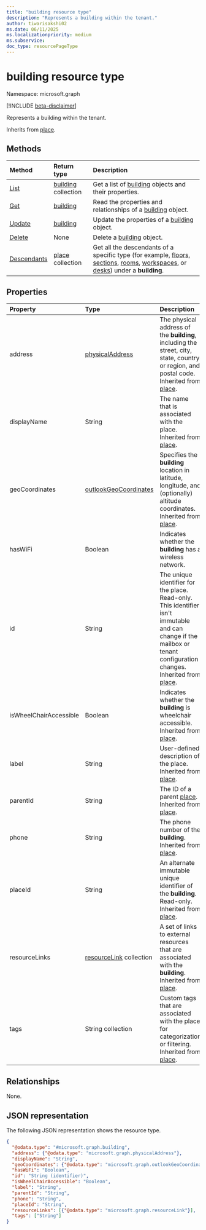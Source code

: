 ```yaml
---
title: "building resource type"
description: "Represents a building within the tenant."
author: tiwarisakshi02
ms.date: 06/11/2025
ms.localizationpriority: medium
ms.subservice:
doc_type: resourcePageType
---
```


# building resource type

Namespace: microsoft.graph

[!INCLUDE [beta-disclaimer](../../includes/beta-disclaimer.md)]

Represents a building within the tenant.

Inherits from [place](./place.md).

## Methods
|Method|Return type|Description|
|:---|:---|:---|
|[List](../api/building-list.md)|[building](./building.md) collection|Get a list of [building](../resources/building.md) objects and their properties.|
|[Get](../api/building-get.md)|[building](./building.md)|Read the properties and relationships of a [building](../resources/building.md) object.|
|[Update](../api/building-update.md)|[building](./building.md)|Update the properties of a [building](../resources/building.md) object.|
|[Delete](../api/building-delete.md)|None|Delete a [building](../resources/building.md) object.|
|[Descendants](../api/building-descendants.md)|[place](./place.md) collection|Get all the descendants of a specific type (for example, [floors](./floor.md), [sections](./section.md), [rooms](./room.md), [workspaces](./workspace.md), or [desks](./desk.md)) under a **building**.|

## Properties
|Property|Type|Description|
|:---|:---|:---|
|address|[physicalAddress](./physicaladdress.md)|The physical address of the **building**, including the street, city, state, country or region, and postal code. Inherited from [place](./place.md). |
|displayName|String|The name that is associated with the place. Inherited from [place](./place.md). |
|geoCoordinates|[outlookGeoCoordinates](./outlookgeocoordinates.md)|Specifies the **building** location in latitude, longitude, and (optionally) altitude coordinates. Inherited from [place](./place.md). |
|hasWiFi|Boolean|Indicates whether the **building** has a wireless network. |
|id|String|The unique identifier for the place. Read-only. This identifier isn't immutable and can change if the mailbox or tenant configuration changes. Inherited from [place](./place.md).|
|isWheelChairAccessible|Boolean|Indicates whether the **building** is wheelchair accessible. Inherited from [place](./place.md). |
|label |String |User-defined description of the place. Inherited from [place](./place.md). |
|parentId|String|The ID of a parent [place](../resources/place.md). Inherited from [place](./place.md).|
|phone|String|The phone number of the **building**. Inherited from [place](./place.md). |
|placeId|String|An alternate immutable unique identifier of the **building**. Read-only. Inherited from [place](./place.md). |
|resourceLinks|[resourceLink](./resourcelink.md) collection|A set of links to external resources that are associated with the **building**. Inherited from [place](./place.md). |
|tags|String collection|Custom tags that are associated with the place for categorization or filtering. Inherited from [place](./place.md). |

## Relationships
None.

## JSON representation
The following JSON representation shows the resource type.
<!-- {
  "blockType": "resource",
  "keyProperty": "id",
  "@odata.type": "microsoft.graph.building",
  "baseType": "microsoft.graph.place",
  "openType": false
}
-->
``` json
{
  "@odata.type": "#microsoft.graph.building",
  "address": {"@odata.type": "microsoft.graph.physicalAddress"},
  "displayName": "String",
  "geoCoordinates": {"@odata.type": "microsoft.graph.outlookGeoCoordinates"},
  "hasWiFi": "Boolean",
  "id": "String (identifier)",
  "isWheelChairAccessible": "Boolean",
  "label": "String",
  "parentId": "String",
  "phone": "String",
  "placeId": "String",
  "resourceLinks": [{"@odata.type": "microsoft.graph.resourceLink"}],
  "tags": ["String"]
}
```

